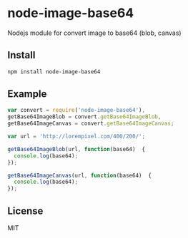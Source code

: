 # node-image-base64

Nodejs module for convert image to base64 (blob, canvas)

## Install

```bash
npm install node-image-base64
```

## Example

```javascript
var convert = require('node-image-base64'),
getBase64ImageBlob = convert.getBase64ImageBlob,
getBase64ImageCanvas = convert.getBase64ImageCanvas;

var url = 'http://lorempixel.com/400/200/';

getBase64ImageBlob(url, function(base64)  {
  console.log(base64);
});

getBase64ImageCanvas(url, function(base64)  {
  console.log(base64);
});
```

## License

MIT

